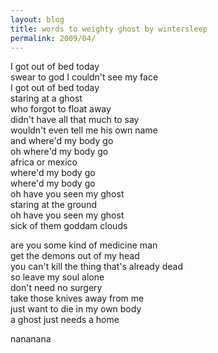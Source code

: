 ```yaml
---
layout: blog
title: words to weighty ghost by wintersleep
permalink: 2009/04/
---
```


<p>I got out of bed today<br />
swear to god I couldn&#039;t see my face<br />
I got out of bed today<br />
staring at a ghost<br />
who forgot to float away<br />
didn&#039;t have all that much to say<br />
wouldn&#039;t even tell me his own name<br />
and where&#039;d my body go<br />
oh where&#039;d my body go<br />
africa or mexico<br />
where&#039;d my body go<br />
where&#039;d my body go<br />
oh have you seen my ghost<br />
staring at the ground<br />
oh have you seen my ghost<br />
sick of them goddam clouds</p>
<p>are you some kind of medicine man<br />
get the demons out of my head<br />
you can&#039;t kill the thing that&#039;s already dead<br />
so leave my soul alone<br />
don&#039;t need no surgery<br />
take those knives away from me<br />
just want to die in my own body<br />
a ghost just needs a home</p>
<p>nananana</p>
